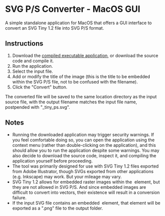 # SVG P/S Converter - MacOS GUI

A simple standalone application for MacOS that offers a GUI interface to convert an SVG Tiny 1.2 file into SVG P/S format.

## Instructions

1. Download the [compiled executable application](https://github.com/authindicators/svg-ps-converters/blob/master/gui-macos/SvgConverter_v0-1_app.zip), or download the source code and compile it.
1. Run the application.
1. Select the input file.
1. Add or modify the title of the image (this is the title to be embedded within the SVG P/S file, not to be confused with the filename).
1. Click the "Convert" button.

The converted file will be saved to the same location directory as the input source file, with the output filename matches the input file name, postpended with "\_tiny_ps.svg".

## Notes

- Running the downloaded application may trigger security warnings. If you feel comfortable doing so, you can open the application using the context menu (rather than double-clicking on the application), and this should allow you to run the application despite some warnings. You may also decide to download the source code, inspect it, and compiling the application yourself before proceeding.
- The tool was primarily designed for use with SVG Tiny 1.2 files exported from Adobe Illustrator, though SVGs exported from other applications (e.g. Inkscape) may work.  But your mileage may vary.
- SVG Tiny 1.2 allows for embedded raster images within the <image> element, but they are not allowed in SVG P/S.  And since embedded images are difficult to convert into vectors, their existence will result in a conversion failure.
- If the input SVG file contains an embedded <image> element, that element will be exported as a ".png" file to the output folder.
